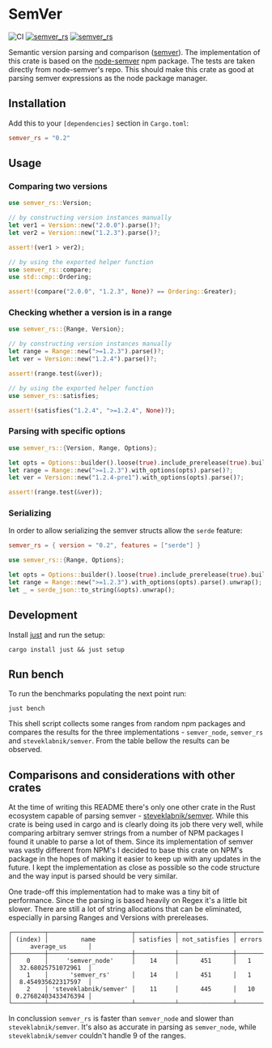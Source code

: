 # SemVer

![CI](https://github.com/gngeorgiev/semver_rs/actions/workflows/ci.yaml/badge.svg) [![semver_rs](https://docs.rs/semver_rs/badge.svg)](https://docs.rs/semver_rs) [![semver_rs](https://img.shields.io/crates/v/semver_rs.svg)](https://crates.io/crates/semver_rs)

Semantic version parsing and comparison ([semver](https://semver.org/)). The implementation of this crate is based on the
[node-semver](https://github.com/npm/node-semver#readme) npm package. The tests are taken directly
from node-semver's repo. This should make this crate as good at parsing semver expressions as the
node package manager.

## Installation

Add this to your `[dependencies]` section in `Cargo.toml`:

```toml
semver_rs = "0.2"
```

## Usage

### Comparing two versions

```rust
use semver_rs::Version;

// by constructing version instances manually
let ver1 = Version::new("2.0.0").parse()?;
let ver2 = Version::new("1.2.3").parse()?;

assert!(ver1 > ver2);

// by using the exported helper function
use semver_rs::compare;
use std::cmp::Ordering;

assert!(compare("2.0.0", "1.2.3", None)? == Ordering::Greater);
```

### Checking whether a version is in a range

```rust
use semver_rs::{Range, Version};

// by constructing version instances manually
let range = Range::new(">=1.2.3").parse()?;
let ver = Version::new("1.2.4").parse()?;

assert!(range.test(&ver));

// by using the exported helper function
use semver_rs::satisfies;

assert!(satisfies("1.2.4", ">=1.2.4", None)?);
```

### Parsing with specific options

```rust
use semver_rs::{Version, Range, Options};

let opts = Options::builder().loose(true).include_prerelease(true).build();
let range = Range::new(">=1.2.3").with_options(opts).parse()?;
let ver = Version::new("1.2.4-pre1").with_options(opts).parse()?;

assert!(range.test(&ver));
```

### Serializing

In order to allow serializing the semver structs allow the `serde` feature:

```toml
semver_rs = { version = "0.2", features = ["serde"] }
```

```rust
use semver_rs::{Range, Options};

let opts = Options::builder().loose(true).include_prerelease(true).build();
let range = Range::new(">=1.2.3").with_options(opts).parse().unwrap();
let _ = serde_json::to_string(&opts).unwrap();
```

## Development

Install [just](https://github.com/casey/just) and run the setup:

```shell
cargo install just && just setup
```

## Run bench

To run the benchmarks populating the next point run:

```shell
just bench
```

This shell script collects some ranges from random npm packages and compares the results for the three implementations -
`semver_node`, `semver_rs` and `steveklabnik/semver`. From the table bellow the results can be observed.

## Comparisons and considerations with other crates

At the time of writing this README there's only one other crate in the Rust ecosystem capable of parsing semver - [steveklabnik/semver](https://github.com/steveklabnik/semver).
While this crate is being used in cargo and is clearly doing its job there very well, while comparing arbitrary semver
strings from a number of NPM packages I found it unable to parse a lot of them. Since its implementation of semver was vastly different
from NPM's I decided to base this crate on NPM's package in the hopes of making it easier to keep up with any updates in the future.
I kept the implementation as close as possible so the code structure and the way input is parsed should be very similar.

One trade-off this implementation had to make was a tiny bit of performance. Since the parsing is based heavily on Regex it's a little bit slower.
There are still a lot of string allocations that can be eliminated, especially in parsing Ranges and Versions with prereleases.

```shell
┌─────────┬───────────────────────┬───────────┬───────────────┬────────┬─────────────────────┐
│ (index) │         name          │ satisfies │ not_satisfies │ errors │     average_us      │
├─────────┼───────────────────────┼───────────┼───────────────┼────────┼─────────────────────┤
│    0    │     'semver_node'     │    14     │      451      │   1    │  32.68025751072961  │
│    1    │      'semver_rs'      │    14     │      451      │   1    │  8.454935622317597  │
│    2    │ 'steveklabnik/semver' │    11     │      445      │   10   │ 0.27682403433476394 │
└─────────┴───────────────────────┴───────────┴───────────────┴────────┴─────────────────────┘
```

In conclussion `semver_rs` is faster than `semver_node` and slower than `steveklabnik/semver`. It's also as accurate
in parsing as `semver_node`, while `steveklabnik/semver` couldn't handle 9 of the ranges.
